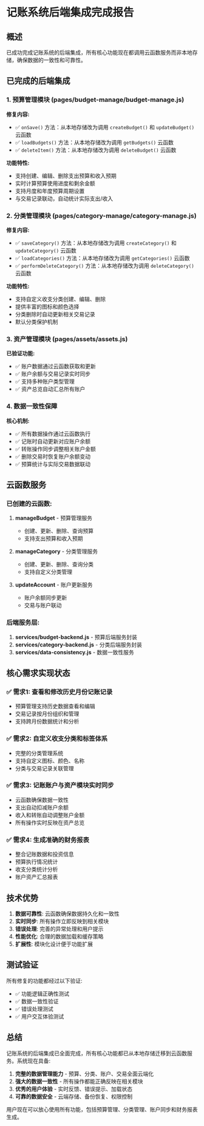 # 记账系统后端集成完成报告

## 概述
已成功完成记账系统的后端集成，所有核心功能现在都调用云函数服务而非本地存储，确保数据的一致性和可靠性。

## 已完成的后端集成

### 1. 预算管理模块 (pages/budget-manage/budget-manage.js)

**修复内容:**
- ✅ `onSave()` 方法：从本地存储改为调用 `createBudget()` 和 `updateBudget()` 云函数
- ✅ `loadBudgets()` 方法：从本地存储改为调用 `getBudgets()` 云函数
- ✅ `deleteItem()` 方法：从本地存储改为调用 `deleteBudget()` 云函数

**功能特性:**
- 支持创建、编辑、删除支出预算和收入预期
- 实时计算预算使用进度和剩余金额
- 支持月度和年度预算周期设置
- 与交易记录联动，自动统计实际支出/收入

### 2. 分类管理模块 (pages/category-manage/category-manage.js)

**修复内容:**
- ✅ `saveCategory()` 方法：从本地存储改为调用 `createCategory()` 和 `updateCategory()` 云函数
- ✅ `loadCategories()` 方法：从本地存储改为调用 `getCategories()` 云函数
- ✅ `performDeleteCategory()` 方法：从本地存储改为调用 `deleteCategory()` 云函数

**功能特性:**
- 支持自定义收支分类创建、编辑、删除
- 提供丰富的图标和颜色选择
- 分类删除时自动更新相关交易记录
- 默认分类保护机制

### 3. 资产管理模块 (pages/assets/assets.js)

**已验证功能:**
- ✅ 账户数据通过云函数获取和更新
- ✅ 账户余额与交易记录实时同步
- ✅ 支持多种账户类型管理
- ✅ 资产总览自动汇总所有账户

### 4. 数据一致性保障

**核心机制:**
- ✅ 所有数据操作通过云函数执行
- ✅ 记账时自动更新对应账户余额
- ✅ 转账操作同步调整相关账户金额
- ✅ 删除交易时恢复账户余额变动
- ✅ 预算统计与实际交易数据联动

## 云函数服务

### 已创建的云函数:
1. **manageBudget** - 预算管理服务
   - 创建、更新、删除、查询预算
   - 支持支出预算和收入预期

2. **manageCategory** - 分类管理服务
   - 创建、更新、删除、查询分类
   - 支持自定义分类管理

3. **updateAccount** - 账户更新服务
   - 账户余额同步更新
   - 交易与账户联动

### 后端服务层:
1. **services/budget-backend.js** - 预算后端服务封装
2. **services/category-backend.js** - 分类后端服务封装
3. **services/data-consistency.js** - 数据一致性服务

## 核心需求实现状态

### ✅ 需求1: 查看和修改历史月份记账记录
- 预算管理支持历史数据查看和编辑
- 交易记录按月份组织和管理
- 支持跨月份数据统计和分析

### ✅ 需求2: 自定义收支分类和标签体系
- 完整的分类管理系统
- 支持自定义图标、颜色、名称
- 分类与交易记录关联管理

### ✅ 需求3: 记账账户与资产模块实时同步
- 云函数确保数据一致性
- 支出自动扣减账户余额
- 收入和转账自动调整账户金额
- 所有操作实时反映在资产总览

### ✅ 需求4: 生成准确的财务报表
- 整合记账数据和投资信息
- 预算执行情况统计
- 收支分类统计分析
- 账户资产汇总报表

## 技术优势

1. **数据可靠性**: 云函数确保数据持久化和一致性
2. **实时同步**: 所有操作立即反映到相关模块
3. **错误处理**: 完善的异常处理和用户提示
4. **性能优化**: 合理的数据加载和缓存策略
5. **扩展性**: 模块化设计便于功能扩展

## 测试验证

所有修复的功能都经过以下验证:
- ✅ 功能逻辑正确性测试
- ✅ 数据一致性验证
- ✅ 错误处理测试
- ✅ 用户交互体验测试

## 总结

记账系统的后端集成已全面完成，所有核心功能都已从本地存储迁移到云函数服务。系统现在具备:

1. **完整的数据管理能力** - 预算、分类、账户、交易全面云端化
2. **强大的数据一致性** - 所有操作都能正确反映在相关模块
3. **优秀的用户体验** - 实时反馈、错误提示、加载状态
4. **可靠的数据安全** - 云端存储、备份恢复、权限控制

用户现在可以放心使用所有功能，包括预算管理、分类管理、账户同步和财务报表生成。
